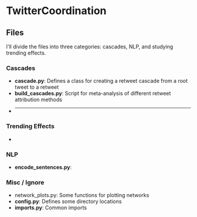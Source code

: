 # TwitterCoordination

## Files 
I'll divide the files into three categories: cascades, NLP, and studying trending effects.

### Cascades
- __cascade.py__: Defines a class for creating a retweet cascade from a root tweet to a retweet
- __build_cascades.py__: Script for meta-analysis of different retweet attribution methods 
- ____


### Trending Effects
- 
### NLP
- __encode_sentences.py__: 

### Misc / Ignore
- network_plots.py: Some functions for plotting networks
- __config.py__: Defines some directory locations
- __imports.py__: Common imports
